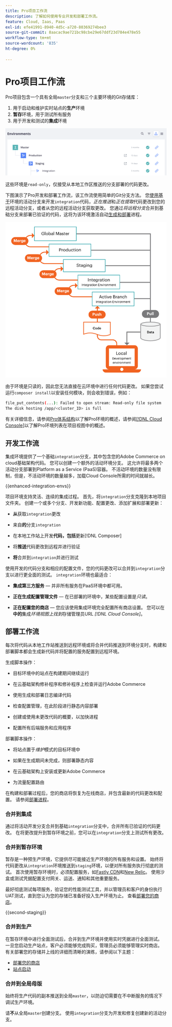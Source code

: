 ```yaml
---
title: Pro项目工作流
description: 了解如何使用专业开发和部署工作流。
feature: Cloud, Iaas, Paas
exl-id: efe41991-8940-4d5c-a720-80369274bee3
source-git-commit: 8aacac9ae721bc98cbe29e67ddf23d784e478e55
workflow-type: tm+mt
source-wordcount: '835'
ht-degree: 0%

---
```


# Pro项目工作流

Pro项目包含一个具有全局`master`分支和三个主要环境的Git存储库：

1. 用于启动和维护实时站点的&#x200B;**生产**&#x200B;环境
1. **暂存**&#x200B;环境，用于测试所有服务
1. 用于开发和测试的&#x200B;**集成**&#x200B;环境

![专业环境列表](../../assets/pro-environments.png)

这些环境是`read-only`，仅接受从本地工作区推送的分支部署的代码更改。

下图演示了Pro开发和部署工作流，该工作流使用简单的Git分支方法。 您[使用基于](#development-workflow)环境的活动分支来开发`integration`代码，_正在推送_&#x200B;和&#x200B;_正在提取_&#x200B;代码更改到您的远程活动分支，或者从您的远程活动分支获取更改。 您通过&#x200B;_将远程分支_&#x200B;合并到基础分支来部署已验证的代码，这将为该环境激活自动[生成和部署](#deployment-workflow)进程。

![专业体系结构开发工作流的高级视图](../../assets/pro-dev-workflow.png)

由于环境是只读的，因此您无法直接在云环境中进行任何代码更改。 如果您尝试运行`composer install`以安装任何模块，则会收到错误，例如：

```bash
file_put_contents(...): Failed to open stream: Read-only file system  
The disk hosting /app/<cluster_ID> is full
```

有关详细信息，请参阅[Pro体系结构](pro-architecture.md)以了解Pro环境的概述，请参阅[[!DNL Cloud Console]](../project/overview.md#cloud-console)以了解Pro环境列表在项目视图中的概述。

## 开发工作流

集成环境提供了一个基础`integration`分支，其中包含您的Adobe Commerce on cloud基础架构代码。 您可以创建一个额外的活动环境分支。 这允许将最多两个活动分支部署到Platform as a Service (PaaS)容器。 不活动环境的数量没有限制，但是，不活动环境的数量越多，加载Cloud Console所需的时间就越长。

{{enhanced-integration-envs}}

项目环境支持灵活、连续的集成过程。 首先，将`integration`分支克隆到本地项目文件夹。 创建一个或多个分支、开发新功能、配置更改、添加扩展和部署更新：

- **从**&#x200B;获取`integration`更改

- 来自&#x200B;**的**&#x200B;分支`integration`

- 在本地工作站上开发&#x200B;**代码，包括**&#x200B;更新[!DNL Composer]

- 将&#x200B;**推送**&#x200B;代码更改到远程并进行验证

- **将**&#x200B;合并到`integration`并进行测试

使用开发的代码分支和相应的配置文件，您的代码更改可以合并到`integration`分支以进行更全面的测试。 `integration`环境也最适合：

- **集成第三方服务** — 并非所有服务在PaaS环境中都可用。

- **正在生成配置管理文件** — 在已部署的环境中，某些配置设置是&#x200B;_只读_。

- **正在配置您的商店** — 您应该使用集成环境完全配置所有商店设置。 您可以在&#x200B;**中的**&#x200B;集成&#x200B;_环境视图上找到_&#x200B;存储管理员URL _[!DNL Cloud Console]_。

## 部署工作流

每次将代码从本地工作站推送到远程环境或将合并代码推送到环境分支时，构建和部署脚本都会生成新代码并将配置的服务配置到远程环境。

生成脚本操作：

- 目标环境中的站点在构建期间继续运行

- 在云基础架构修补程序和修补程序上检查并运行Adobe Commerce

- 使用生成和部署日志编译代码

- 检查配置管理，在此阶段进行静态内容部署

- 创建或使用未更改代码的概要，以加快进程

- 配置所有后端服务和应用程序

部署脚本操作：

- 将站点置于&#x200B;_维护_&#x200B;模式的目标环境中

- 如果在生成期间未完成，则部署静态内容

- 在云基础架构上安装或更新Adobe Commerce

- 为流量配置路由

在构建和部署过程后，您的商店将恢复为在线商店，并包含最新的代码更改和配置。 请参阅[部署进程](../deploy/process.md)。

### 合并到集成

通过将活动开发分支合并到基础`integration`分支中，合并所有已验证的代码更改。 在将更改提升到暂存环境之前，您可以在`integration`分支上测试所有更改。

### 合并到暂存环境

暂存是一种预生产环境，它提供尽可能接近生产环境的所有服务和设置。 始终将代码更改从`integration`环境推送到`staging`环境，以便对所有服务执行彻底的测试。 首次使用暂存环境时，必须配置服务，如[Fastly CDN](../cdn/fastly.md)和[New Relic](../monitor/new-relic-service.md)。 使用沙盒或测试凭据配置支付网关、运送、通知和其他重要服务。

最好彻底测试每项服务，验证您的性能测试工具，并以管理员和客户的身份执行UAT测试，直到您认为您的存储已准备好投入生产环境为止。 查看[部署您的商店](../deploy/staging-production.md)。

{{second-staging}}

### 合并到生产

在暂存环境中进行全面测试后，合并到生产环境并使用实时凭据进行全面测试。 一旦您启动生产站点，客户必须能够完成购买，管理员必须能够管理实时商店。 有关部署您的存储并上线的详细而清晰的演练，请参阅以下主题：

- [部署您的商店](../deploy/staging-production.md)
- [站点启动](../launch/overview.md)

### 合并到全局母版

始终将生产代码的副本推送到全局`master`，以防迫切需要在不中断服务的情况下调试生产环境。

请&#x200B;**不**&#x200B;从全局`master`创建分支。 使用`integration`分支为开发和修复创建新的活动分支。
